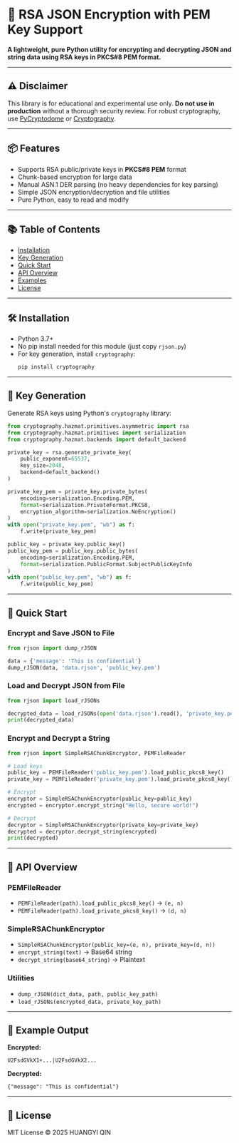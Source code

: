 # 🔐 RSA JSON Encryption with PEM Key Support

**A lightweight, pure Python utility for encrypting and decrypting JSON and string data using RSA keys in PKCS#8 PEM format.**

---

## ⚠️ Disclaimer
This library is for educational and experimental use only. **Do not use in production** without a thorough security review. For robust cryptography, use [PyCryptodome](https://www.pycryptodome.org/) or [Cryptography](https://cryptography.io/).

---

## 📦 Features
- Supports RSA public/private keys in **PKCS#8 PEM** format
- Chunk-based encryption for large data
- Manual ASN.1 DER parsing (no heavy dependencies for key parsing)
- Simple JSON encryption/decryption and file utilities
- Pure Python, easy to read and modify

---

## 📚 Table of Contents
- [Installation](#installation)
- [Key Generation](#key-generation)
- [Quick Start](#quick-start)
- [API Overview](#api-overview)
- [Examples](#examples)
- [License](#license)

---

## 🛠️ Installation
- Python 3.7+
- No pip install needed for this module (just copy `rjson.py`)
- For key generation, install `cryptography`:
  ```bash
  pip install cryptography
  ```

---

## 🔑 Key Generation
Generate RSA keys using Python's `cryptography` library:

```python
from cryptography.hazmat.primitives.asymmetric import rsa
from cryptography.hazmat.primitives import serialization
from cryptography.hazmat.backends import default_backend

private_key = rsa.generate_private_key(
    public_exponent=65537,
    key_size=2048,
    backend=default_backend()
)

private_key_pem = private_key.private_bytes(
    encoding=serialization.Encoding.PEM,
    format=serialization.PrivateFormat.PKCS8,
    encryption_algorithm=serialization.NoEncryption()
)
with open("private_key.pem", "wb") as f:
    f.write(private_key_pem)

public_key = private_key.public_key()
public_key_pem = public_key.public_bytes(
    encoding=serialization.Encoding.PEM,
    format=serialization.PublicFormat.SubjectPublicKeyInfo
)
with open("public_key.pem", "wb") as f:
    f.write(public_key_pem)
```

---

## 🚀 Quick Start

### Encrypt and Save JSON to File
```python
from rjson import dump_rJSON

data = {'message': 'This is confidential'}
dump_rJSON(data, 'data.rjson', 'public_key.pem')
```

### Load and Decrypt JSON from File
```python
from rjson import load_rJSONs

decrypted_data = load_rJSONs(open('data.rjson').read(), 'private_key.pem')
print(decrypted_data)
```

### Encrypt and Decrypt a String
```python
from rjson import SimpleRSAChunkEncryptor, PEMFileReader

# Load keys
public_key = PEMFileReader('public_key.pem').load_public_pkcs8_key()
private_key = PEMFileReader('private_key.pem').load_private_pkcs8_key()

# Encrypt
encryptor = SimpleRSAChunkEncryptor(public_key=public_key)
encrypted = encryptor.encrypt_string("Hello, secure world!")

# Decrypt
decryptor = SimpleRSAChunkEncryptor(private_key=private_key)
decrypted = decryptor.decrypt_string(encrypted)
print(decrypted)
```

---

## 🧩 API Overview

### PEMFileReader
- `PEMFileReader(path).load_public_pkcs8_key()` → `(e, n)`
- `PEMFileReader(path).load_private_pkcs8_key()` → `(d, n)`

### SimpleRSAChunkEncryptor
- `SimpleRSAChunkEncryptor(public_key=(e, n), private_key=(d, n))`
- `encrypt_string(text)` → Base64 string
- `decrypt_string(base64_string)` → Plaintext

### Utilities
- `dump_rJSON(dict_data, path, public_key_path)`
- `load_rJSONs(encrypted_data, private_key_path)`

---

## 🧪 Example Output

**Encrypted:**
```
U2FsdGVkX1+...|U2FsdGVkX2...
```
**Decrypted:**
```
{"message": "This is confidential"}
```

---

## 📄 License
MIT License © 2025 HUANGYI QIN